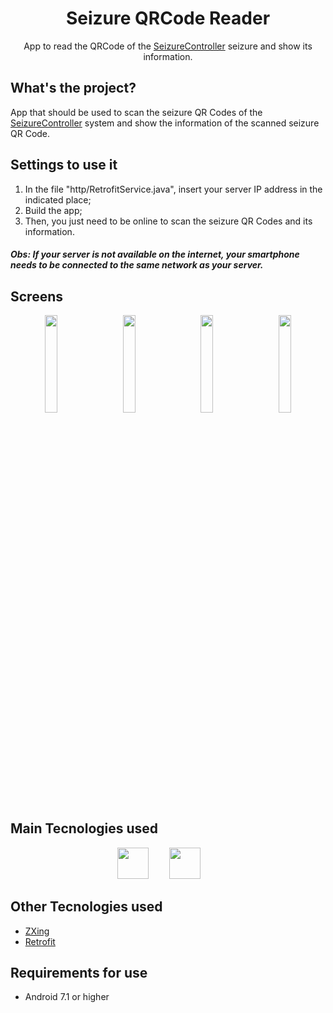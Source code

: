 <div align="center">
  <h1>Seizure QRCode Reader</h1>
  <p>App to read the QRCode of the <a href="https://www.github.com/erikgaborim/SeizureController" >SeizureController</a> seizure and show its information.</p>
</div>

## What's the project?
  
App that should be used to scan the seizure QR Codes of the <a href="https://www.github.com/erikgaborim/SeizureController" >SeizureController</a> system and show the information of the scanned seizure QR Code.

## Settings to use it
  
1. In the file "http/RetrofitService.java", insert your server IP address in the indicated place;
2. Build the app;
3. Then, you just need to be online to scan the seizure QR Codes and its information.
##### Obs: If your server is not available on the internet, your smartphone needs to be connected to the same network as your server.

## Screens

<div align="center">
	<img width=20% src="https://user-images.githubusercontent.com/66131453/175055207-bded8efe-e043-4825-9297-34e01b216be2.png">
		&nbsp;&nbsp;&nbsp;&nbsp;
	<img width=20% src="https://user-images.githubusercontent.com/66131453/175055353-d92daae4-644e-44b7-acad-0c01776cf047.png">
	&nbsp;&nbsp;&nbsp;&nbsp;
	<img width=20% src="https://user-images.githubusercontent.com/66131453/175055379-fad92747-8666-4674-ae89-078da18061b9.png">
  &nbsp;&nbsp;&nbsp;&nbsp;
	<img width=20% src="https://user-images.githubusercontent.com/66131453/175055410-45e6ce1b-2b9c-4a01-92e0-f469c4c8f079.png">
</div>

## Main Tecnologies used
  
<div align="center">
  <img height="50" src="https://cdn.jsdelivr.net/gh/devicons/devicon/icons/java/java-original.svg">
  &ensp;&nbsp;&emsp;
  <img height="50" src="https://cdn.jsdelivr.net/gh/devicons/devicon/icons/androidstudio/androidstudio-original.svg">
  &ensp;&nbsp;&emsp;
</div>

## Other Tecnologies used

- <a href="https://github.com/zxing/zxing">ZXing</a>
- <a href="https://square.github.io/retrofit/">Retrofit</a>

## Requirements for use

- Android 7.1 or higher
